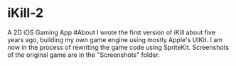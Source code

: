 # iKill-2
A 2D iOS Gaming App
#About
I wrote the first version of iKill about five years ago, building my own game engine using mostly Apple's UIKit. 
I am now in the process of rewriting the game code using SpriteKit.
Screenshots of the original game are in the "Screenshots" folder.


